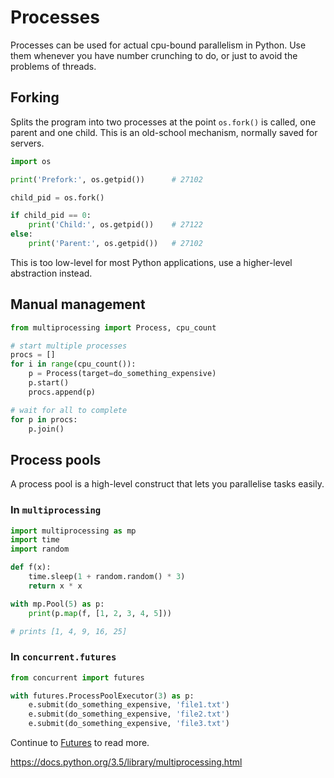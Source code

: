 # Processes

Processes can be used for actual cpu-bound parallelism in Python. Use them whenever you have number crunching to do, or just to avoid the problems of threads.

## Forking

Splits the program into two processes at the point `os.fork()` is called, one parent and one child. This is an old-school mechanism, normally saved for servers.

```python
import os

print('Prefork:', os.getpid())      # 27102

child_pid = os.fork()

if child_pid == 0:
    print('Child:', os.getpid())    # 27122
else:
    print('Parent:', os.getpid())   # 27102
```

This is too low-level for most Python applications, use a higher-level abstraction instead.

## Manual management

```python
from multiprocessing import Process, cpu_count

# start multiple processes
procs = []
for i in range(cpu_count()):
    p = Process(target=do_something_expensive)
    p.start()
    procs.append(p)

# wait for all to complete
for p in procs:
    p.join()
```

## Process pools

A process pool is a high-level construct that lets you parallelise tasks easily.

### In `multiprocessing`

```python
import multiprocessing as mp
import time
import random

def f(x):
    time.sleep(1 + random.random() * 3)
    return x * x

with mp.Pool(5) as p:
    print(p.map(f, [1, 2, 3, 4, 5]))

# prints [1, 4, 9, 16, 25]
```

### In `concurrent.futures`

```python
from concurrent import futures

with futures.ProcessPoolExecutor(3) as p:
    e.submit(do_something_expensive, 'file1.txt')
    e.submit(do_something_expensive, 'file2.txt')
    e.submit(do_something_expensive, 'file3.txt')
```

Continue to [Futures](/futures.html) to read more.

https://docs.python.org/3.5/library/multiprocessing.html
